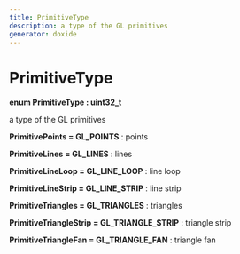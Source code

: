 ```yaml
---
title: PrimitiveType
description: a type of the GL primitives 
generator: doxide
---
```



# PrimitiveType

**enum PrimitiveType : uint32_t**

a type of the GL primitives

**PrimitivePoints = GL_POINTS**
:   points

**PrimitiveLines = GL_LINES**
:   lines

**PrimitiveLineLoop = GL_LINE_LOOP**
:   line loop

**PrimitiveLineStrip = GL_LINE_STRIP**
:   line strip

**PrimitiveTriangles = GL_TRIANGLES**
:   triangles

**PrimitiveTriangleStrip = GL_TRIANGLE_STRIP**
:   triangle strip

**PrimitiveTriangleFan = GL_TRIANGLE_FAN**
:   triangle fan
